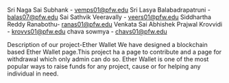 Sri Naga Sai Subhank - vemps01@pfw.edu Sri Lasya Balabadrapatruni - balas07@pfw.edu Sai Sathvik Veeravally - veers01@pfw.edu Siddhartha Reddy Ranabothu- ranas01@pfw.edu Venkata Sai Abhishek Prajwal Krovvidi - krovvs01@pfw.edu chava sowmya - chavs01@pfw.edu

Description of our project-Ether Wallet
We have designed a blockchain based Ether Wallet page.This project ha a page to contribute  and a page for withdrawal which only admin can do so.
Ether Wallet is one of the most popular ways to raise funds for any project, cause or for helping any individual in need. 
